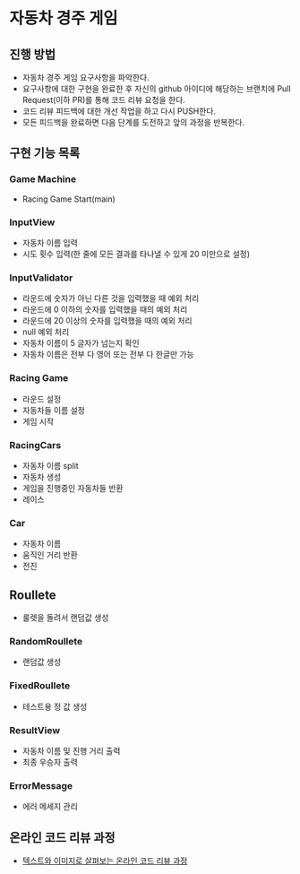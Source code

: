 # 자동차 경주 게임
## 진행 방법
* 자동차 경주 게임 요구사항을 파악한다.
* 요구사항에 대한 구현을 완료한 후 자신의 github 아이디에 해당하는 브랜치에 Pull Request(이하 PR)를 통해 코드 리뷰 요청을 한다.
* 코드 리뷰 피드백에 대한 개선 작업을 하고 다시 PUSH한다.
* 모든 피드백을 완료하면 다음 단계를 도전하고 앞의 과정을 반복한다.

## 구현 기능 목록

### Game Machine

- Racing Game Start(main)

### InputView

- 자동차 이름 입력
- 시도 횟수 입력(한 줄에 모든 결과를 타나낼 수 있게 20 미만으로 설정)

### InputValidator

- 라운드에 숫자가 아닌 다른 것을 입력했을 때 예외 처리
- 라운드에 0 이하의 숫자를 입력했을 때의 예외 처리
- 라운드에 20 이상의 숫자를 입력했을 때의 예외 처리
- null 예외 처리
- 자동차 이름이 5 글자가 넘는지 확인
- 자동차 이름은 전부 다 영어 또는 전부 다 한글만 가능

### Racing Game

- 라운드 설정
- 자동차들 이름 설정
- 게임 시작

### RacingCars

- 자동차 이름 split
- 자동차 생성
- 게임을 진행중인 자동차들 반환
- 레이스

### Car

- 자동차 이름
- 움직인 거리 반환
- 전진

## Roullete

- 룰렛을 돌려서 랜덤값 생성

### RandomRoullete

- 랜덤값 생성

### FixedRoullete

- 테스트용  정 값 생성

### ResultView

- 자동차 이름 및 진행 거리 출력
- 최종 우승자 출력

### ErrorMessage

- 에러 메세지 관리

## 온라인 코드 리뷰 과정
* [텍스트와 이미지로 살펴보는 온라인 코드 리뷰 과정](https://github.com/next-step/nextstep-docs/tree/master/codereview)
